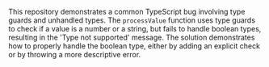 This repository demonstrates a common TypeScript bug involving type guards and unhandled types. The `processValue` function uses type guards to check if a value is a number or a string, but fails to handle boolean types, resulting in the 'Type not supported' message. The solution demonstrates how to properly handle the boolean type, either by adding an explicit check or by throwing a more descriptive error.